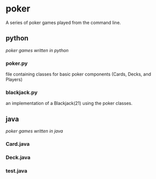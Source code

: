 # poker
A series of poker games played from the command line.
## python
*poker games written in python*
### poker.py
file containing classes for basic poker components (Cards, Decks, and Players)

### blackjack.py
an implementation of a Blackjack(21) using the poker classes.

## java
*poker games written in java*
### Card.java

### Deck.java

### test.java
